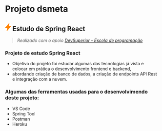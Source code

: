 # Projeto dsmeta

## ![DevSuperior logo](https://raw.githubusercontent.com/devsuperior/bds-assets/main/ds/devsuperior-logo-small.png) Estudo de Spring React
>  *Realizado com o apoio [DevSuperior - Escola de programação](https://devsuperior.com.br)*


### Projeto de estudo Spring React
- Objetivo do projeto foi estudar algumas das tecnologias já vista e colocar em prática o desenvolvimento frontend e backend,
- abordando criação de banco de dados, a criação de endpoints API Rest e integração com a nuvem. 


### Algumas das ferramentas usadas para o desenvolvimendo deste projeto:
- VS Code
- Spring Tool
- Postman
- Heroku
